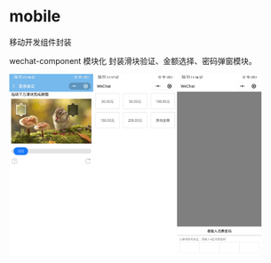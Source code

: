 # mobile
移动开发组件封装

wechat-component 模块化
封装滑块验证、金额选择、密码弹窗模块。



 <img width='30%' src='https://github.com/wangcheng-git/mobile/blob/master/view-images/wechat-componen/view1.jpg' ><img width='30%' src='https://github.com/wangcheng-git/mobile/blob/master/view-images/wechat-componen/view2.jpg' ><img width='30%' src='https://github.com/wangcheng-git/mobile/blob/master/view-images/wechat-componen/view3.jpg' >
<!--<img style='display:inline-block;width:30%!important;' src='https://github.com/wangcheng-git/mobile/blob/master/view-images/wechat-componen/view2.jpg' >
<img style='display:inline-block;width:30%!important;' src='https://github.com/wangcheng-git/mobile/blob/master/view-images/wechat-componen/view3.jpg' >
 -->
